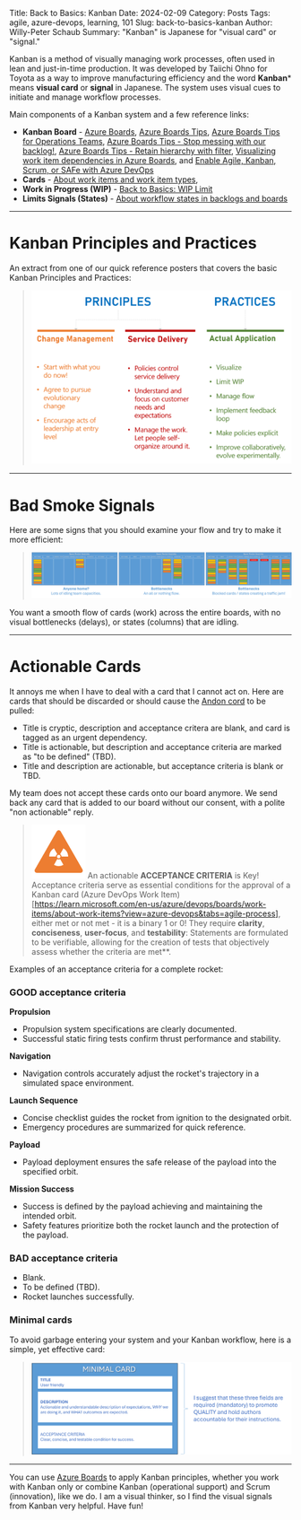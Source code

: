 Title: Back to Basics: Kanban
Date: 2024-02-09
Category: Posts 
Tags: agile, azure-devops, learning, 101
Slug: back-to-basics-kanban
Author: Willy-Peter Schaub
Summary: "Kanban" is Japanese for "visual card" or "signal."

Kanban is a method of visually managing work processes, often used in lean and just-in-time production. It was developed by Taiichi Ohno for Toyota as a way to improve manufacturing efficiency and the word **Kanban*** means **visual card** or **signal** in Japanese. The system uses visual cues to initiate and manage workflow processes.

Main components of a Kanban system and a few reference links:

- **Kanban Board** - [Azure Boards](https://azure.microsoft.com/en-us/products/devops/boards/), [Azure Boards Tips](/azure-boards-tips.html), [Azure Boards Tips for Operations Teams](/azure-boards-tips-operations-team.html), [Azure Boards Tips - Stop messing with our backlog!](/azure-boards-tips-stop-messing-with-our-backlog.html), [Azure Boards Tips - Retain hierarchy with filter](/azure-boards-tips-retain-hierarchy-with-filter.html), [Visualizing work item dependencies in Azure Boards](/azure-devops-dependencies.html), and [Enable Agile, Kanban, Scrum, or SAFe with Azure DevOps](/agile-planning-choice.html)
- **Cards** - [About work items and work item types](https://learn.microsoft.com/en-us/azure/devops/boards/work-items/about-work-items?view=azure-devops&tabs=agile-process), 
- **Work in Progress (WIP)** - [Back to Basics: WIP Limit](/back-to-basics-wip-limit.html) 
- **Limits  Signals (States)** - [About workflow states in backlogs and boards](https://learn.microsoft.com/en-us/azure/devops/boards/work-items/workflow-and-state-categories?view=azure-devops&tabs=agile-process) 

---

# Kanban Principles and Practices

An extract from one of our quick reference posters that covers the basic Kanban Principles and Practices:

> ![Principles and Practices](../images/back-to-basics-kanban-1.png) 

---

# Bad Smoke Signals

Here are some signs that you should examine your flow and try to make it more efficient:

> ![Bad Flows](../images/back-to-basics-kanban-2.png) 

You want a smooth flow of cards (work) across the entire boards, with no visual bottlenecks (delays), or states (columns) that are idling.

---

# Actionable Cards

It annoys me when I have to deal with a card that I cannot act on. Here are cards that should be discarded or should cause the [Andon cord](https://en.wikipedia.org/wiki/Andon_(manufacturing)) to be pulled:

- Title is cryptic, description and acceptance critera are blank, and card is tagged as an urgent dependency.
- Title is actionable, but description and acceptance criteria are marked as "to be defined" (TBD).
- Title and description are actionable, but acceptance criteria is blank or TBD.

My team does not accept these cards onto our board anymore. We send back any card that is added to our board without our consent, with a polite "non actionable" reply. 

>
> ![Build a rocket](/images/back-to-basics-batch-size-alert.png)
> An actionable **ACCEPTANCE CRITERIA** is Key! Acceptance criteria serve as essential conditions for the approval of a Kanban card (Azure DevOps Work Item)[https://learn.microsoft.com/en-us/azure/devops/boards/work-items/about-work-items?view=azure-devops&tabs=agile-process], either met or not met - it is a binary 1 or 0! They require **clarity**, **conciseness**, **user-focus**, and **testability**: Statements are formulated to be verifiable, allowing for the creation of tests that objectively assess whether the criteria are met**. 
>

Examples of an acceptance criteria for a complete rocket: 

### GOOD acceptance criteria

**Propulsion**

- Propulsion system specifications are clearly documented.
- Successful static firing tests confirm thrust performance and stability.

**Navigation**

- Navigation controls accurately adjust the rocket's trajectory in a simulated space environment.

**Launch Sequence**

- Concise checklist guides the rocket from ignition to the designated orbit.
- Emergency procedures are summarized for quick reference.

**Payload**

- Payload deployment ensures the safe release of the payload into the specified orbit.

**Mission Success**

- Success is defined by the payload achieving and maintaining the intended orbit.
- Safety features prioritize both the rocket launch and the protection of the payload.

### BAD acceptance criteria

- Blank.
- To be defined (TBD).
- Rocket launches successfully.

### Minimal cards

To avoid garbage entering your system and your Kanban workflow, here is a simple, yet effective card:

> ![Bad Flows](../images/back-to-basics-kanban-3.png) 

---

You can use [Azure Boards](https://azure.microsoft.com/en-us/products/devops/boards/) to apply Kanban principles, whether you work with Kanban only or combine Kanban (operational support) and Scrum (innovation), like we do. I am a visual thinker, so I find the visual signals from Kanban very helpful. Have fun!

